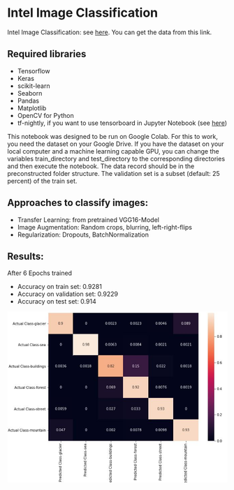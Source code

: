# Intel Image Classification

Intel Image Classification: see [here](https://www.kaggle.com/puneet6060/intel-image-classification).
You can get the data from this link. 

## Required libraries
- Tensorflow
- Keras
- scikit-learn
- Seaborn
- Pandas
- Matplotlib
- OpenCV for Python
- tf-nightly, if you want to use tensorboard in Jupyter Notebook (see [here](https://www.dlology.com/blog/how-to-run-tensorboard-in-jupyter-notebook/))

This notebook was designed to be run on Google Colab. For this to work,
you need the dataset on your Google Drive. 
If you have the dataset on your local computer and a 
machine learning capable GPU, you can change the variables train_directory
and test_directory to the corresponding directories and then execute the notebook.
The data record should be in the preconstructed folder structure. 
The validation set is a subset (default: 25 percent) of the
train set.

## Approaches to classify images:
- Transfer Learning: from pretrained VGG16-Model
- Image Augmentation: Random crops, blurring, left-right-flips
- Regularization: Dropouts, BatchNormalization

## Results: 
After 6 Epochs trained
- Accuracy on train set: 0.9281
- Accuracy on validation set: 0.9229
- Accuracy on test set: 0.914

![ConfusionMatrix](presentation/confusion_matrix.jpg)



